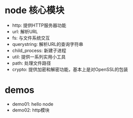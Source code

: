 # node 核心模块
- http: 提供HTTP服务器功能
- url: 解析URL
- fs: 与文件系统交互
- querystring: 解析URL的查询字符串
- child_process: 新建子进程
- util: 提供一系列实用小工具
- path: 处理文件路径
- crypto: 提供加密和解密功能，基本上是对OpenSSL的包装

# demos
- demo01: hello node
- demo02: http模块